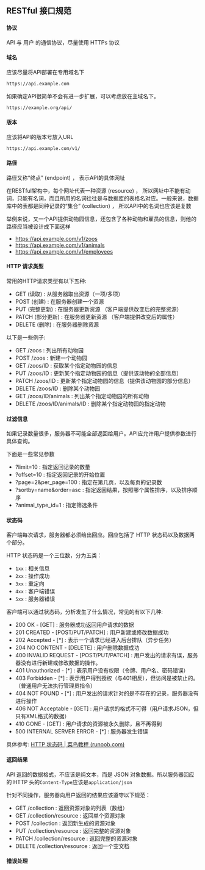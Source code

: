 ## RESTful 接口规范
#### 协议
API 与 用户 的通信协议，尽量使用 HTTPs 协议

#### 域名
应该尽量将API部署在专用域名下
```txt
https://api.example.com
```

如果确定API很简单不会有进一步扩展，可以考虑放在主域名下。
```txt
https://example.org/api/
```

#### 版本
应该将API的版本号放入URL
```txt
https://api.example.com/v1/
```

#### 路径
路径又称“终点” (endpoint) ， 表示API的具体网址

在RESTful架构中，每个网址代表一种资源 (resource) ， 所以网址中不能有动词，只能有名词，而且所用的名词往往是与数据库的表格名对应。一般来说，数据库中的表都是同种记录的“集合” (collection) ， 所以API中的名词也应该是复数

举例来说，又一个API提供动物园信息，还包含了各种动物和雇员的信息，则他的路径应当被设计成下面这样

- https://api.example.com/v1/zoos
- https://api.example.com/v1/animals
- https://api.example.com/v1/employees

#### HTTP 请求类型
常用的HTTP请求类型有以下五种:
- GET (读取) : 从服务器取出资源（一项/多项）
- POST (创建) : 在服务器创建一个资源
- PUT (完整更新) : 在服务器更新资源 （客户端提供改变后的完整资源）
- PATCH (部分更新) : 在服务器更新资源 （客户端提供改变后的属性）
- DELETE (删除) : 在服务器删除资源

以下是一些例子:
- GET /zoos : 列出所有动物园
- POST /zoos : 新建一个动物园
- GET /zoos/ID : 获取某个指定动物园的信息
- PUT /zoos/ID : 更新某个指定动物园的信息（提供该动物的全部信息）
- PATCH /zoos/ID : 更新某个指定动物园的信息（提供该动物园的部分信息）
- DELETE /zoos/ID : 删除某个动物园
- GET /zoos/ID/animals : 列出某个指定动物园的所有动物
- DELETE /zoos/ID/animals/ID : 删除某个指定动物园的指定动物

#### 过滤信息
如果记录数量很多，服务器不可能全部返回给用户。API应允许用户提供参数进行具体查询。

下面是一些常见参数
- ?limit=10 : 指定返回记录的数量
- ?offset=10 : 指定返回记录的开始位置
- ?page=2&per_page=100 : 指定在第几页，以及每页的记录数
- ?sortby=name&order=asc : 指定返回结果，按照哪个属性排序，以及排序顺序
- ?animal_type_id=1 : 指定筛选条件

#### 状态码
客户端每次请求，服务器都必须给出回应。回应包括了 HTTP 状态码以及数据两个部分。

HTTP 状态码是一个三位数，分为五类：
- `1xx` : 相关信息
- `2xx` : 操作成功
- `3xx` : 重定向
- `4xx` : 客户端错误
- `5xx` : 服务器错误

客户端可以通过状态码，分析发生了什么情况，常见的有以下几种:
- 200 OK - [GET] : 服务器成功返回用户请求的数据
- 201 CREATED - [POST/PUT/PATCH] : 用户新建或修改数据成功
- 202 Accepted - [\*] : 表示一个请求已经进入后台排队（异步任务）
- 204 NO CONTENT - [DELETE] : 用户删除数据成功
- 400 INVALID REQUEST - [POST/PUT/PATCH] : 用户发出的请求有误，服务器没有进行新建或修改数据的操作。
- 401 Unauthorized - [\*] : 表示用户没有权限（令牌、用户名、密码错误）
- 403 Forbidden - [\*] : 表示用户得到授权（与401相反），但访问是被禁止的。（普通用户无法执行管理员指令）
- 404 NOT FOUND - [\*] : 用户发出的请求针对的是不存在的记录，服务器没有进行操作
- 406 NOT Acceptable - [GET] : 用户请求的格式不可得（用户请求JSON，但只有XML格式的数据）
- 410 GONE - [GET] : 用户请求的资源被永久删除，且不再得到 
- 500 INTERNAL SERVER ERROR - [\*] : 服务器发生错误

具体参考: [HTTP 状态码 | 菜鸟教程 (runoob.com)](https://www.runoob.com/http/http-status-codes.html)

#### 返回结果
API 返回的数据格式，不应该是纯文本，而是 JSON 对象数据。所以服务器回应的 HTTP 头的`Content-Type`应该是`application/json`

针对不同操作，服务器向用户返回的结果应该遵守以下规范：
- GET /collection : 返回资源对象的列表（数组）
- GET /collection/resource : 返回单个资源对象
- POST /collection : 返回新生成的资源对象
- PUT /collection/resource : 返回完整的资源对象
- PATCH /collection/resource : 返回完整的资源对象
- DELETE /collection/resource : 返回一个空文档

#### 错误处理